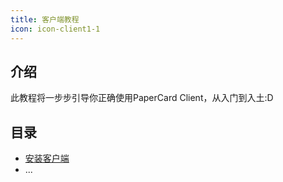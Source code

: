 ```yaml
---
title: 客户端教程
icon: icon-client1-1
---
```


## 介绍

此教程将一步步引导你正确使用PaperCard Client，从入门到入土:D

## 目录

- [安装客户端](install.md)
- ...
